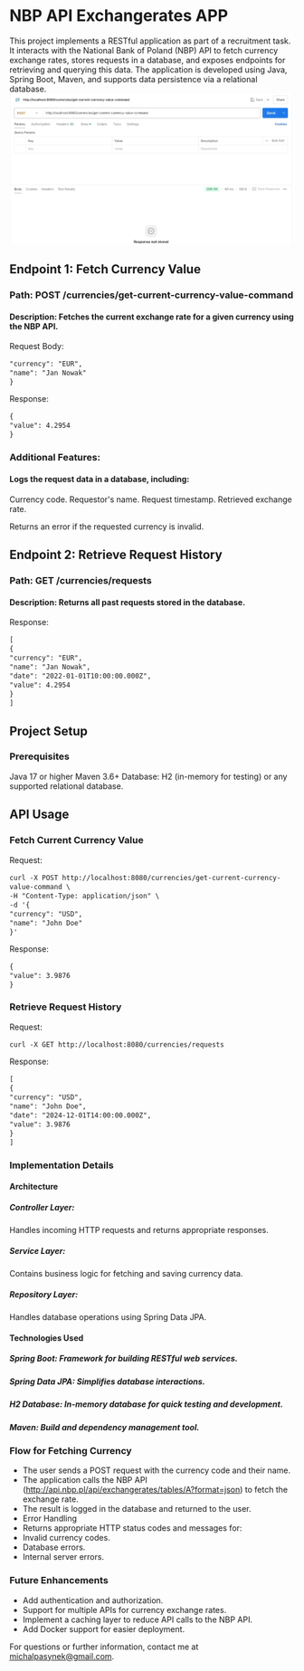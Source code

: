 # NBP API Exchangerates APP

This project implements a RESTful application as part of a recruitment task. It interacts with the National Bank of Poland (NBP) API to fetch currency exchange rates, stores requests in a database, and exposes endpoints for retrieving and querying this data. The application is developed using Java, Spring Boot, Maven, and supports data persistence via a relational database.
![NBP API Exchangerates APP](https://raw.githubusercontent.com/terabajt/NbpApiExchangerates/refs/heads/main/media/NbpApiImage.gif)

## Endpoint 1: Fetch Currency Value
### Path: POST /currencies/get-current-currency-value-command
#### Description: Fetches the current exchange rate for a given currency using the NBP API.
Request Body:
```{
"currency": "EUR",
"name": "Jan Nowak"
}
```
Response:
```
{
"value": 4.2954
}
```

### Additional Features:
#### Logs the request data in a database, including:
Currency code.
Requestor's name.
Request timestamp.
Retrieved exchange rate.

Returns an error if the requested currency is invalid.

## Endpoint 2: Retrieve Request History
### Path: GET /currencies/requests
#### Description: Returns all past requests stored in the database.
Response:
```
[
{
"currency": "EUR",
"name": "Jan Nowak",
"date": "2022-01-01T10:00:00.000Z",
"value": 4.2954
}
]
```
## Project Setup
### Prerequisites
Java 17 or higher
Maven 3.6+
Database: H2 (in-memory for testing) or any supported relational database.

## API Usage
### Fetch Current Currency Value
Request:
```
curl -X POST http://localhost:8080/currencies/get-current-currency-value-command \
-H "Content-Type: application/json" \
-d '{
"currency": "USD",
"name": "John Doe"
}'
```
Response:
```
{
"value": 3.9876
}
```
### Retrieve Request History
Request:
```
curl -X GET http://localhost:8080/currencies/requests
```
Response:
```
[
{
"currency": "USD",
"name": "John Doe",
"date": "2024-12-01T14:00:00.000Z",
"value": 3.9876
}
]
```
### Implementation Details
#### Architecture
##### Controller Layer:
Handles incoming HTTP requests and returns appropriate responses.
##### Service Layer:
Contains business logic for fetching and saving currency data.
##### Repository Layer:
Handles database operations using Spring Data JPA.
#### Technologies Used
##### Spring Boot: Framework for building RESTful web services.
##### Spring Data JPA: Simplifies database interactions.
##### H2 Database: In-memory database for quick testing and development.
##### Maven: Build and dependency management tool.
### Flow for Fetching Currency
- The user sends a POST request with the currency code and their name.
- The application calls the NBP API (http://api.nbp.pl/api/exchangerates/tables/A?format=json) to fetch the exchange rate.
- The result is logged in the database and returned to the user.
- Error Handling
- Returns appropriate HTTP status codes and messages for:
- Invalid currency codes.
- Database errors.
- Internal server errors.
### Future Enhancements
- Add authentication and authorization.
- Support for multiple APIs for currency exchange rates.
- Implement a caching layer to reduce API calls to the NBP API.
- Add Docker support for easier deployment. 

For questions or further information, contact me at michalpasynek@gmail.com.